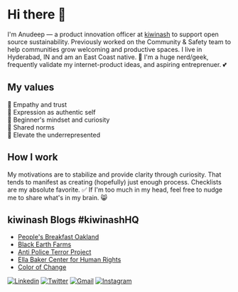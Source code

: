 #   Hi there 👋
I'm Anudeep — a product innovation officer at [kiwinash](https://kiwinash.com) to support open source sustainability. Previously worked on the Community & Safety team to help communities grow welcoming and productive spaces. I live in Hyderabad, IN and am an East Coast native. 🙌 I'm a huge nerd/geek, frequently validate my internet-product ideas, and aspiring entreprenuer. 💕

## My values
💖 Empathy and trust<br>
🌟 Expression as authentic self<br>
🍏 Beginner's mindset and curiosity<br>
🙌 Shared norms<br>
🚀 Elevate the underrepresented

## How I work
My motivations are to stabilize and provide clarity through curiosity. That tends to manifest as creating (hopefully) just enough process. Checklists are my absolute favorite. ✅ If I'm too much in my head, feel free to nudge me to share what's in my brain. 😸


## kiwinash Blogs #kiwinashHQ
- [People's Breakfast Oakland](https://www.hellablackpod.com/pbo)
- [Black Earth Farms](https://www.blackearthfarms.com/)
- [Anti Police Terror Project](https://www.antipoliceterrorproject.org/)
- [Ella Baker Center for Human Rights](https://ellabakercenter.org/)
- [Color of Change](https://colorofchange.org/)





<a href="https://www.linkedin.com/in/chirumallaa/" target="_blank"><img src="https://img.shields.io/badge/-chirumallaa-blue?style=flat-square&logo=Linkedin&logoColor=white" alt="Linkedin"></a> <a href="https://twitter.com/travelcommelair" target="_blank"><img src="https://img.shields.io/badge/-@travelcommelair-1ca0f1?style=flat-square&labelColor=1ca0f1&logo=twitter&logoColor=white" alt="Twitter"></a> <a href="mailto:chirumallaa@gmail.com" target="_blank"><img src="https://img.shields.io/badge/-chirumallaa@gmail.com-c14438?style=flat-square&logo=Gmail&logoColor=white" alt="Gmail"></a> <a href="https://instagram.com/travelcommelair/" target="_blank"><img src="https://img.shields.io/badge/-@travelcommelair-4aa6f0?style=flat-square&labelColor=4aa6f0&logo=Instagram" alt="Instagram"></a> 
